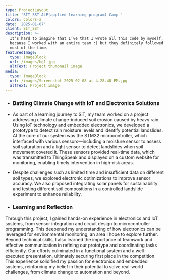 ```yaml
---
type: ProjectLayout
title: 'SIT-SST ALP(applied learning program) Camp '
colors: colors-a
date: '2025-01-07'
client: SIT_SST
description: >-
  It’s hard to imagine that I’ve that I wrote all this code by myself, probably
  because I worked with an entire team :) but they definitely followed my lead
  most of the time.
featuredImage:
  type: ImageBlock
  url: /images/bg1.jpg
  altText: Project thumbnail image
media:
  type: ImageBlock
  url: /images/Screenshot 2025-02-08 at 4.28.48 PM.jpg
  altText: Project image
---
```

*   ### Battling Climate Change with IoT and Electronics Solutions

*   As part of a learning journey to SiT, my team worked on a project addressing climate change-induced soil erosion caused by heavy rain. Using IoT technology and embedded electronics, we developed a prototype to detect rain moisture levels and identify potential landslides. At the core of our system was the STM32 microcontroller, which interfaced with various sensors—including a moisture sensor to assess soil saturation and a light sensor to detect landslides when soil movement covered it. These sensors provided real-time data, which was transmitted to ThingSpeak and displayed on a custom website for monitoring, enabling timely intervention in high-risk areas.

*   Despite challenges such as limited time and insufficient data on different soil types, we explored electronic optimizations to improve sensor accuracy. We also proposed integrating solar panels for sustainability and testing different soil compositions in a controlled landslide experiment to enhance reliability.

*   ### Learning and Reflection

Through this project, I gained hands-on experience in electronics and IoT systems, from sensor integration and circuit design to microcontroller programming. This deepened my understanding of how electronics can be leveraged for environmental monitoring, an area I hope to explore further. Beyond technical skills, I also learned the importance of teamwork and effective communication in refining our prototype and coordinating tasks efficiently. Our efforts culminated in a functional system and a well-executed presentation, ultimately securing first place in the competition. This experience solidified my passion for electronics and embedded systems, reinforcing my belief in their potential to solve real-world challenges, from climate change to automation and beyond.
